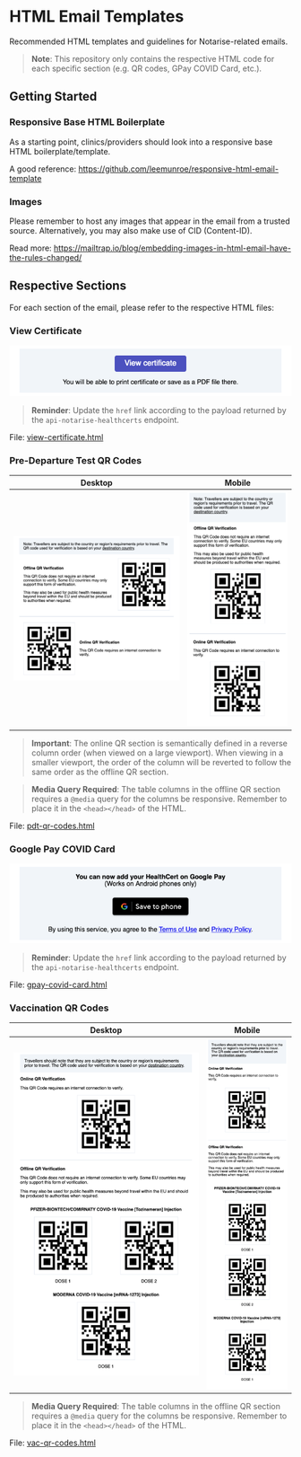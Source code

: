 # HTML Email Templates

Recommended HTML templates and guidelines for Notarise-related emails.

> **Note**: This repository only contains the respective HTML code for each specific section (e.g. QR codes, GPay COVID Card, etc.).

## Getting Started

### Responsive Base HTML Boilerplate

As a starting point, clinics/providers should look into a responsive base HTML boilerplate/template.

A good reference: <https://github.com/leemunroe/responsive-html-email-template>

### Images

Please remember to host any images that appear in the email from a trusted source. Alternatively, you may also make use of CID (Content-ID).

Read more: <https://mailtrap.io/blog/embedding-images-in-html-email-have-the-rules-changed/>

## Respective Sections

For each section of the email, please refer to the respective HTML files:

### View Certificate

![View Certificate](/screenshots/view-certificate.png)

> **Reminder**: Update the `href` link according to the payload returned by the `api-notarise-healthcerts` endpoint.

File: [view-certificate.html](view-certificate.html)

### Pre-Departure Test QR Codes

| Desktop                                                          | Mobile                                                         |
| ---------------------------------------------------------------- | -------------------------------------------------------------- |
| ![PDT QR Codes (Desktop)](/screenshots/pdt-qr-codes-desktop.png) | ![PDT QR Codes (Mobile)](/screenshots/pdt-qr-codes-mobile.png) |

> **Important**: The online QR section is semantically defined in a reverse column order (when viewed on a large viewport). When viewing in a smaller viewport, the order of the column will be reverted to follow the same order as the offline QR section.

> **Media Query Required**: The table columns in the offline QR section requires a `@media` query for the columns be responsive. Remember to place it in the `<head></head>` of the HTML.

File: [pdt-qr-codes.html](pdt-qr-codes.html)

### Google Pay COVID Card

![Google Pay COVID Card](/screenshots/gpay-covid-card.png)

> **Reminder**: Update the `href` link according to the payload returned by the `api-notarise-healthcerts` endpoint.

File: [gpay-covid-card.html](gpay-covid-card.html)

### Vaccination QR Codes

| Desktop                                                          | Mobile                                                         |
| ---------------------------------------------------------------- | -------------------------------------------------------------- |
| ![VAC QR Codes (Desktop)](/screenshots/vac-qr-codes-desktop.png) | ![VAC QR Codes (Mobile)](/screenshots/vac-qr-codes-mobile.png) |

> **Media Query Required**: The table columns in the offline QR section requires a `@media` query for the columns be responsive. Remember to place it in the `<head></head>` of the HTML.

File: [vac-qr-codes.html](vac-qr-codes.html)
